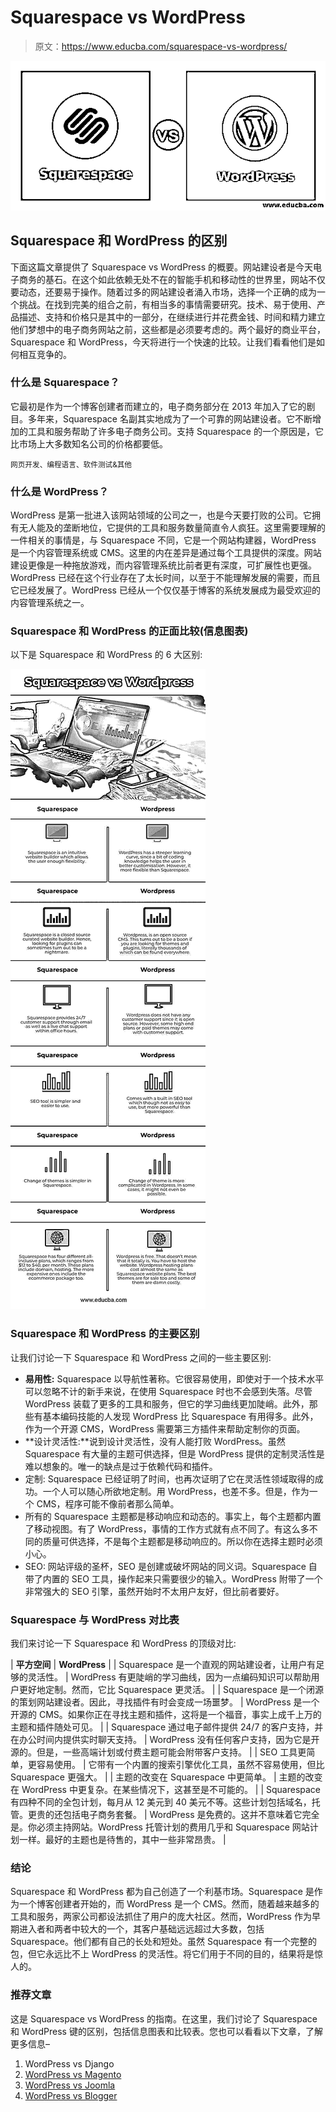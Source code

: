 # Squarespace vs WordPress

> 原文：<https://www.educba.com/squarespace-vs-wordpress/>

![Squarespace vs WordPress](img/7758af6966060f550afa1c96e715d522.png)



## Squarespace 和 WordPress 的区别

下面这篇文章提供了 Squarespace vs WordPress 的概要。网站建设者是今天电子商务的基石。在这个如此依赖无处不在的智能手机和移动性的世界里，网站不仅要动态，还要易于操作。随着过多的网站建设者涌入市场，选择一个正确的成为一个挑战。在找到完美的组合之前，有相当多的事情需要研究。技术、易于使用、产品描述、支持和价格只是其中的一部分，在继续进行并花费金钱、时间和精力建立他们梦想中的电子商务网站之前，这些都是必须要考虑的。两个最好的商业平台，Squarespace 和 WordPress，今天将进行一个快速的比较。让我们看看他们是如何相互竞争的。

### 什么是 Squarespace？

它最初是作为一个博客创建者而建立的，电子商务部分在 2013 年加入了它的剧目。多年来，Squarespace 名副其实地成为了一个可靠的网站建设者。它不断增加的工具和服务帮助了许多电子商务公司。支持 Squarespace 的一个原因是，它比市场上大多数知名公司的价格都要低。

<small>网页开发、编程语言、软件测试&其他</small>

### 什么是 WordPress？

WordPress 是第一批进入该网站领域的公司之一，也是今天要打败的公司。它拥有无人能及的垄断地位，它提供的工具和服务数量简直令人疯狂。这里需要理解的一件相关的事情是，与 Squarespace 不同，它是一个网站构建器，WordPress 是一个内容管理系统或 CMS。这里的内在差异是通过每个工具提供的深度。网站建设更像是一种拖放游戏，而内容管理系统比前者更有深度，可扩展性也更强。WordPress 已经在这个行业存在了太长时间，以至于不能理解发展的需要，而且它已经发展了。WordPress 已经从一个仅仅基于博客的系统发展成为最受欢迎的内容管理系统之一。

### Squarespace 和 WordPress 的正面比较(信息图表)

以下是 Squarespace 和 WordPress 的 6 大区别:

![Squarespace-vs-Wordpress-info](img/4cfb9444ec5a8a02f29130f490a226b4.png)



### Squarespace 和 WordPress 的主要区别

让我们讨论一下 Squarespace 和 WordPress 之间的一些主要区别:

*   **易用性:** Squarespace 以导航性著称。它很容易使用，即使对于一个技术水平可以忽略不计的新手来说，在使用 Squarespace 时也不会感到失落。尽管 WordPress 装载了更多的工具和服务，但它的学习曲线更加陡峭。此外，那些有基本编码技能的人发现 WordPress 比 Squarespace 有用得多。此外，作为一个开源 CMS，WordPress 需要第三方插件来帮助定制你的页面。
*   **设计灵活性:**说到设计灵活性，没有人能打败 WordPress。虽然 Squarespace 有大量的主题可供选择，但是 WordPress 提供的定制灵活性是难以想象的。唯一的缺点是过于依赖代码和插件。
*   定制: Squarespace 已经证明了时间，也再次证明了它在灵活性领域取得的成功。一个人可以随心所欲地定制。用 WordPress，也差不多。但是，作为一个 CMS，程序可能不像前者那么简单。
*   所有的 Squarespace 主题都是移动响应和动态的。事实上，每个主题都内置了移动视图。有了 WordPress，事情的工作方式就有点不同了。有这么多不同的质量可供选择，不是每个主题都是移动响应的。所以你在选择主题时必须小心。
*   SEO: 网站评级的圣杯，SEO 是创建或破坏网站的同义词。Squarespace 自带了内置的 SEO 工具，操作起来只需要很少的输入。WordPress 附带了一个非常强大的 SEO 引擎，虽然开始时不太用户友好，但比前者要好。

### Squarespace 与 WordPress 对比表

我们来讨论一下 Squarespace 和 WordPress 的顶级对比:

| **平方空间** | **WordPress** |
| Squarespace 是一个直观的网站建设者，让用户有足够的灵活性。 | WordPress 有更陡峭的学习曲线，因为一点编码知识可以帮助用户更好地定制。然而，它比 Squarespace 更灵活。 |
| Squarespace 是一个闭源的策划网站建设者。因此，寻找插件有时会变成一场噩梦。 | WordPress 是一个开源的 CMS。如果你正在寻找主题和插件，这将是一个福音，事实上成千上万的主题和插件随处可见。 |
| Squarespace 通过电子邮件提供 24/7 的客户支持，并在办公时间内提供实时聊天支持。 | WordPress 没有任何客户支持，因为它是开源的。但是，一些高端计划或付费主题可能会附带客户支持。 |
| SEO 工具更简单，更容易使用。 | 它带有一个内置的搜索引擎优化工具，虽然不容易使用，但比 Squarespace 更强大。 |
| 主题的改变在 Squarespace 中更简单。 | 主题的改变在 WordPress 中更复杂。在某些情况下，这甚至是不可能的。 |
| Squarespace 有四种不同的全包计划，每月从 12 美元到 40 美元不等。这些计划包括域名，托管。更贵的还包括电子商务套餐。 | WordPress 是免费的。这并不意味着它完全是。你必须主持网站。WordPress 托管计划的费用几乎和 Squarespace 网站计划一样。最好的主题也是待售的，其中一些非常昂贵。 |

### 结论

Squarespace 和 WordPress 都为自己创造了一个利基市场。Squarespace 是作为一个博客创建者开始的，而 WordPress 是一个 CMS。然而，随着越来越多的工具和服务，两家公司都设法抓住了用户的庞大社区。然而，WordPress 作为早期进入者和两者中较大的一个，其客户基础远远超过大多数，包括 Squarespace。他们都有自己的长处和短处。虽然 Squarespace 有一个完整的包，但它永远比不上 WordPress 的灵活性。将它们用于不同的目的，结果将是惊人的。

### 推荐文章

这是 Squarespace vs WordPress 的指南。在这里，我们讨论了 Squarespace 和 WordPress 键的区别，包括信息图表和比较表。您也可以看看以下文章，了解更多信息–

1.  WordPress vs Django
2.  [WordPress vs Magento](https://www.educba.com/wordpress-vs-magento/)
3.  [WordPress vs Joomla](https://www.educba.com/wordpress-vs-joomla/)
4.  [WordPress vs Blogger](https://www.educba.com/wordpress-vs-blogger/)






